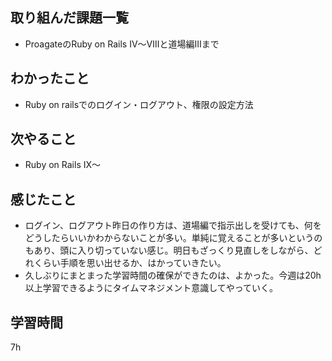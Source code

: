 ## 取り組んだ課題一覧
- ProagateのRuby on Rails Ⅳ～Ⅷと道場編Ⅲまで
## わかったこと
- Ruby on railsでのログイン・ログアウト、権限の設定方法
## 次やること
- Ruby on Rails Ⅸ～
## 感じたこと
- ログイン、ログアウト昨日の作り方は、道場編で指示出しを受けても、何をどうしたらいいかわからないことが多い。単純に覚えることが多いというのもあり、頭に入り切っていない感じ。明日もざっくり見直しをしながら、どれくらい手順を思い出せるか、はかっていきたい。
- 久しぶりにまとまった学習時間の確保ができたのは、よかった。今週は20h以上学習できるようにタイムマネジメント意識してやっていく。
## 学習時間
7h